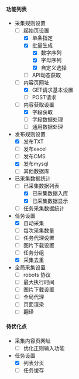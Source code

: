 #### 功能列表
  - 采集规则设置
    - [ ] 起始页设置
      * [x] 单条指定
      * [x] 批量生成
        - [x] 数字序列
        - [x] 字母序列 
        - [x] 自定义选择 
      * [ ] API动态获取 
    - [ ] 内容页网址
      * [x] GET请求基本设置
      * [ ] POST请求
    - [ ] 内容获取设置
      * [x] 字段获取
      * [ ] 字段数据处理
      * [ ] 通用数据处理 
  - 发布规则设置
    - [x] 发布TXT
    - [ ] 发布excel
    - [ ] 发布CMS
    - [x] 发布mysql
    - [ ] 其他数据库
  - 已采集数据统计
    - [ ] 已采集数据列表
        - [x] 已采集数据入库
        - [x] 已采集数据显示
    - [ ] 任务采集数据统计
  - 任务设置
    - [x] 自动采集
    - [ ] 每次采集数量
    - [ ] 任务代理设置
    - [ ] 图片下载设置
    - [ ] 任务分组 
    - [x] 采集去重
  - 全局采集设置
    - [ ] robots 协议
    - [ ] 最大执行时间
    - [ ] 图片下载设置
    - [ ] 全局代理
    - [ ] 页面渲染
    - [ ] 翻译
#### 待优化点
  - 采集内容页网址
    - [ ] 优化正则输入功能   
  - 任务设置
    - [x] 列表分页
    - [ ] 任务缓存
